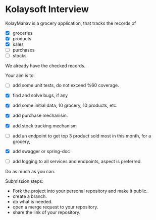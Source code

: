 # Kolaysoft Interview

KolayManav is a grocery application, that tracks the records of

- [x] groceries
- [x] products
- [x] sales
- [ ] purchases
- [ ] stocks

We already have the checked records. 

Your aim is to:

- [ ] add some unit tests, do not exceed %60 coverage.
- [x] find and solve bugs, if any
- [x] add some initial data, 10 grocery, 10 products, etc.
- [x] add purchase mechanism.
- [x] add stock tracking mechanism
- [ ] add an endpoint to get top 3 product sold most in this month, for a grocery,
- [x] add swagger or spring-doc
- [ ] add logging to all services and endpoints, aspect is preferred.


Do as much as you can. 

Submission steps:
- Fork the project into your personal repository and make it public.
- create a branch.
- do what is needed.
- open a merge request to your repository.
- share the link of your repository.
